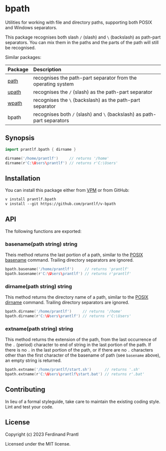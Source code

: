# bpath

Utilities for working with file and directory paths, supporting both POSIX and Windows separators.

This package recognises both slash `/` (slash) and `\` (backslash) as path-part separators. You can mix them in the paths and the parts of the path will still be recognised.

Similar packages:

| Package | Description                                                             |
|:--------|:------------------------------------------------------------------------|
| [path]  | recognises the path-part separator from the operating system            |
| [upath] | recognises the `/` (slash) as the path-part separator                   |
| [wpath] | recognises the `\` (backslash) as the path-part separator               |
| bpath   | recognises both `/` (slash) and `\` (backslash) as path-part separators |

## Synopsis

```go
import prantlf.bpath { dirname }

dirname('/home/prantlf')     // returns '/home'
dirname(r'C:\Users\prantlf') // returns r'C:\Users'
```

## Installation

You can install this package either from [VPM] or from GitHub:

```txt
v install prantlf.bpath
v install --git https://github.com/prantlf/v-bpath
```

## API

The following functions are exported:

### basename(path string) string

Theis method returns the last portion of a path, similar to the [POSIX basename] command. Trailing directory separators are ignored.

```go
bpath.basename('/home/prantlf')     // returns 'prantlf'
bpath.basename(r'C:\Users\prantlf') // returns r'prantlf'
```

### dirname(path string) string

This method returns the directory name of a path, similar to the [POSIX dirname] command. Trailing directory separators are ignored.

```go
bpath.dirname('/home/prantlf')     // returns '/home'
bpath.dirname(r'C:\Users\prantlf') // returns r'C:\Users'
```

### extname(path string) string

This method returns the extension of the path, from the last occurrence of the `.` (period) character to end of string in the last portion of the path. If there is no `.` in the last portion of the path, or if there are no `.` characters other than the first character of the basename of path (see `basename` above), an empty string is returned.

```go
bpath.extname('/home/prantlf/start.sh')      // returns '.sh'
bpath.extname(r'C:\Users\prantlf\start.bat') // returns r'.bat'
```

## Contributing

In lieu of a formal styleguide, take care to maintain the existing coding style. Lint and test your code.

## License

Copyright (c) 2023 Ferdinand Prantl

Licensed under the MIT license.

[VPM]: https://vpm.vlang.io/packages/prantlf.bpath
[path]: https://github.com/prantlf/v-path
[upath]: https://github.com/prantlf/v-upath
[wpath]: https://github.com/prantlf/v-wpath
[POSIX basename]: https://man7.org/linux/man-pages/man3/basename.3p.html
[POSIX dirname]: https://man7.org/linux/man-pages/man3/dirname.3p.html
